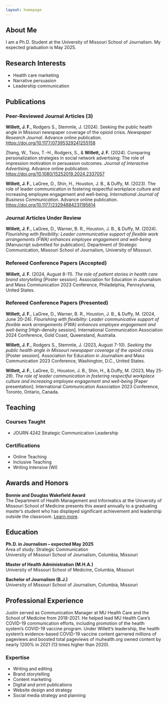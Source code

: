 ```yaml
---
layout: homepage
---
```


## About Me

I am a Ph.D. Student at the University of Missouri School of Journalism. My expected graduation is May 2025.

## Research Interests

- Health care marketing
- Narrative persuasion
- Leadership communication

## Publications

### Peer-Reviewed Journal Articles (3)

**Willett, J. F.**, Rodgers S., Stemmle, J. (2024). Seeking the public health angle in Missouri newspaper coverage of the opioid crisis. _Newspaper Research Journal_. Advance online publication. <a href="https://doi.org/10.1177/07395329241255158" target="_blank">https://doi.org/10.1177/07395329241255158</a>

Zhang, W., Tsou, T.-H., Rodgers, S., & **Willett, J. F.** (2024). Comparing personalization strategies in social network advertising: The role of impression motivation in persuasion outcomes. _Journal of Interactive Advertising_. Advance online publication. <a href="https://doi.org/10.1080/15252019.2024.2337057" target="_blank">https://doi.org/10.1080/15252019.2024.2337057</a>

**Willett, J. F.**, LaGree, D., Shin, H., Houston, J. B., & Duffy, M. (2023). The role of leader communication in fostering respectful workplace culture and increasing employee engagement and well-being. _International Journal of Business Communication_. Advance online publication. <a href="https://doi.org/10.1177/23294884231195614" target="_blank">https://doi.org/10.1177/23294884231195614</a>

### Journal Articles Under Review

**Willett, J. F.**, LaGree, D., Warner, B. R., Houston, J. B., & Duffy, M. (2024). _Flourishing with flexibility: Leader communicative support of flexible work arrangements (FWA) enhances employee engagement and well-being_ [Manuscript submitted for publication]. Department of Strategic Communication, Missouri School of Journalism, University of Missouri.

### Refereed Conference Papers (Accepted)

**Willett, J. F.** (2024, August 8-11). _The role of patient stories in health care brand storytelling_ [Poster session]. Association for Education in Journalism and Mass Communication 2023 Conference, Philadelphia, Pennsylvania, United States.

### Refereed Conference Papers (Presented)

**Willett, J. F.**, LaGree, D., Warner, B. R., Houston, J. B., & Duffy, M. (2024, June 20-24). _Flourishing with flexibility: Leader communicative support of flexible work arrangements (FWA) enhances employee engagement and well-being_ [High-density session]. International Communication Association 2024 Conference, Gold Coast, Queensland, Australia.

**Willett, J. F.**, Rodgers S., Stemmle, J. (2023, August 7-10). _Seeking the public health angle in Missouri newspaper coverage of the opioid crisis_ [Poster session]. Association for Education in Journalism and Mass Communication 2023 Conference, Washington, D.C., United States. 

**Willett, J. F.**, LaGree, D., Houston, J. B., Shin, H., & Duffy, M. (2023, May 25-29). _The role of leader communication in fostering respectful workplace culture and increasing employee engagement and well-being_ [Paper presentation]. International Communication Association 2023 Conference, Toronto, Ontario, Canada.

## Teaching

### Courses Taught

- JOURN 4242 Strategic Communication Leadership

### Certifications

- Online Teaching
- Inclusive Teaching
- Writing Intensive (WI)

## Awards and Honors

**Bonnie and Douglas Wakefield Award**<br>
The Department of Health Management and Informatics at the University of Missouri School of Medicine presents this award annually to a graduating master’s student who has displayed significant achievement and leadership outside the classroom. <a href="https://medicine.missouri.edu/news/hmi-graduates-31-december-commencement" target="_blank">Learn more</a>.

## Education

**Ph.D. in Journalism – expected May 2025**<br>
Area of study: Strategic Communication<br>
University of Missouri School of Journalism, Columbia, Missouri

**Master of Health Administration (M.H.A.)**<br>
University of Missouri School of Medicine, Columbia, Missouri

**Bachelor of Journalism (B.J.)**<br>
University of Missouri School of Journalism, Columbia, Missouri

## Professional Experience

Justin served as Communication Manager at MU Health Care and the School of Medicine from 2018-2021. He helped lead MU Health Care’s COVID-19 communication efforts, including promotion of the health system’s COVID-19 vaccine program. Under Willett’s leadership, the health system’s evidence-based COVID-19 vaccine content garnered millions of pageviews and boosted total pageviews of muhealth.org owned content by nearly 1200% in 2021 (13 times higher than 2020).

### Expertise

- Writing and editing
- Brand storytelling
- Content marketing
- Digital and print publications
- Website design and strategy
- Social media strategy and planning

<!-- - **Computer Vision:** image recognition, image generation, video captioning
- **Machine Learning:** meta-learning, incremental learning, transfer learning-->

<!-- ## News

- **[Feb. 2020]** Our paper about incremental learning is accepted to CVPR 2020.
- **[Feb. 2020]** We will host the ACM Multimedia Asia 2020 conference in Singapore!
- **[Sept. 2019]** Our paper about few-shot learning is accepted to NeurIPS 2019.
- **[Mar. 2019]** Our paper about few-shot learning is accepted to CVPR 2019.

{% include_relative _includes/publications.md %}

{% include_relative _includes/services.md %}
-->